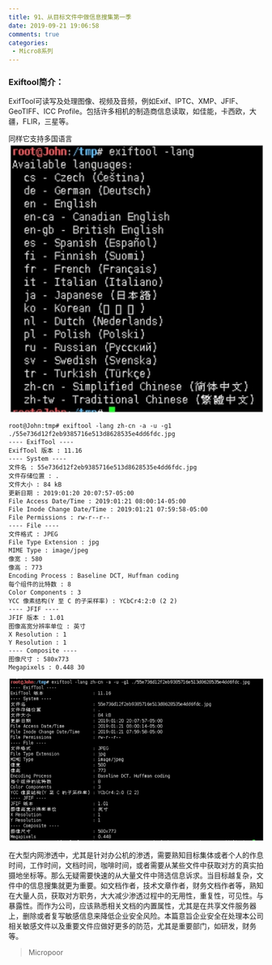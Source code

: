 ```yaml
---
title: 91、从目标文件中做信息搜集第一季
date: 2019-09-21 19:06:58
comments: true
categories: 
 - Micro8系列
---
```



   
### Exiftool简介：

ExifTool可读写及处理图像、视频及音频，例如Exif、IPTC、XMP、JFIF、GeoTIFF、ICC Profile。包括许多相机的制造商信息读取，如佳能，卡西欧，大疆，FLIR，三星等。

同样它支持多国语言  
![](../do/media/8c211b7e474044d2fa7724cbc822d65e.jpg)

```code
root@John:tmp# exiftool ‐lang zh‐cn ‐a ‐u ‐g1 ./55e736d12f2eb9385716e513d8628535e4dd6fdc.jpg
‐‐‐‐ ExifTool ‐‐‐‐
ExifTool 版本 : 11.16
‐‐‐‐ System ‐‐‐‐
文件名 : 55e736d12f2eb9385716e513d8628535e4dd6fdc.jpg
文件存储位置 : .
文件大小 : 84 kB
更新日期 : 2019:01:20 20:07:57‐05:00
File Access Date/Time : 2019:01:21 08:00:14‐05:00
File Inode Change Date/Time : 2019:01:21 07:59:58‐05:00
File Permissions : rw‐r‐‐r‐‐
‐‐‐‐ File ‐‐‐‐
文件格式 : JPEG
File Type Extension : jpg
MIME Type : image/jpeg
像宽 : 580
像高 : 773
Encoding Process : Baseline DCT, Huffman coding
每个组件的比特数 : 8
Color Components : 3
YCC 像素结构(Y 至 C 的子采样率) : YCbCr4:2:0 (2 2)
‐‐‐‐ JFIF ‐‐‐‐
JFIF 版本 : 1.01
图像高宽分辨率单位 : 英寸
X Resolution : 1
Y Resolution : 1
‐‐‐‐ Composite ‐‐‐‐
图像尺寸 : 580x773
Megapixels : 0.448 30
```
![](../do/media/44730127c9b9a54788b751762cdc7fd8.jpg)

在大型内网渗透中，尤其是针对办公机的渗透，需要熟知目标集体或者个人的作息时间，工作时间，文档时间，咖啡时间，或者需要从某些文件中获取对方的真实拍摄地坐标等。那么无疑需要快速的从大量文件中筛选信息诉求。当目标越复杂，文件中的信息搜集就更为重要。如文档作者，技术文章作者，财务文档作者等，熟知在大量人员，获取对方职务，大大减少渗透过程中的无用性，重复性，可见性。与暴露性。而作为公司，应该熟悉相关文档的内置属性，尤其是在共享文件服务器上，删除或者复写敏感信息来降低企业安全风险。本篇意旨企业安全在处理本公司相关敏感文件以及重要文件应做好更多的防范，尤其是重要部门，如研发，财务等。

>   Micropoor
